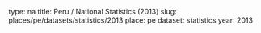 type: na
title: Peru / National Statistics (2013)
slug: places/pe/datasets/statistics/2013
place: pe
dataset: statistics
year: 2013
